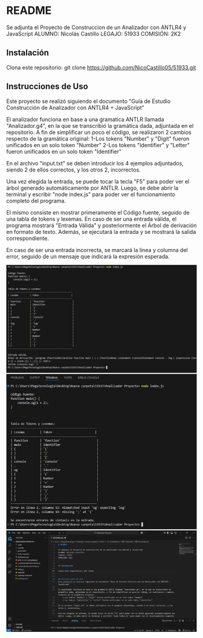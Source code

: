 # README

Se adjunta el Proyecto de Construccion de un Analizador con ANTLR4 y JavaScript
ALUMNO: Nicolás Castillo
LEGAJO: 51933
COMISIÓN: 2K2


## Instalación

Clona este repositorio: git clone https://github.com/NicoCastillo05/51933.git


## Instrucciones de Uso
Este proyecto se realizó siguiendo el documento "Guía de Estudio Construcción de Analizador con ANTLR4 + JavaScript"

El analizador funciona en base a una gramatica ANTLR llamada "Analizador.g4", en la que se transcribió la gramática dada, adjuntada en el repositorio. A fin de simplificar un poco el código, se realizaron 2 cambios respecto de la gramática original:
    1-Los tokens "Number" y "Digit" fueron unificados en un solo token "Number"
    2-Los tokens "Identifier" y "Letter" fueron unificados en un solo token "Identifier"

En el archivo "input.txt" se deben introducir los 4 ejemplos adjuntados, siendo 2 de ellos correctos, y los otros 2, incorrectos.

Una vez elegida la entrada, se puede tocar la tecla "F5" para poder ver el árbol generado automáticamente por ANTLR. Luego, se debe abrir la terminal y escribir "node index.js" para poder ver el funcionamiento completo del programa.

El mismo consiste en mostrar primeramente el Código fuente, seguido de una tabla de tokens y lexemas.
En caso de ser una entrada válida, el programa mostrará "Entrada Válida" y posteriormente el Árbol de derivación en formato de texto. Además, se ejecutará la entrada y se mostrará la salida correspondiente.

En caso de ser una entrada incorrecta, se marcará la linea y columna del error, seguido de un mensaje que indicará la expresión esperada.

![inputCorrecto1](EntradaValida.jpg)
![inputIncorrecto1](EntradaIncorrecta.jpg)
![VistaEsperadaDelPrograma](image.png)